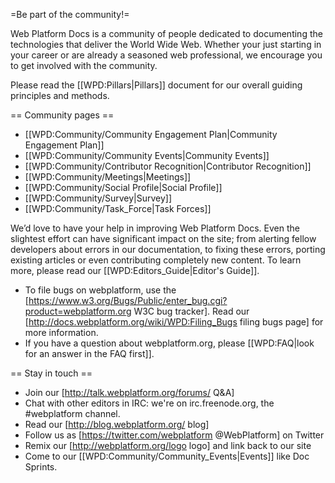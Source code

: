 =Be part of the community!=

Web Platform Docs is a community of people dedicated to documenting the technologies that deliver the World Wide Web. Whether your just starting in your career or are already a seasoned web professional, we encourage you to get involved with the community.

Please read the [[WPD:Pillars|Pillars]] document for our overall guiding principles and methods.

== Community pages == 

* [[WPD:Community/Community Engagement Plan|Community Engagement Plan]]
* [[WPD:Community/Community Events|Community Events]]
* [[WPD:Community/Contributor Recognition|Contributor Recognition]]
* [[WPD:Community/Meetings|Meetings]]
* [[WPD:Community/Social Profile|Social Profile]]
* [[WPD:Community/Survey|Survey]]
* [[WPD:Community/Task_Force|Task Forces]]

We’d love to have your help in improving Web Platform Docs. Even the slightest effort can have significant impact on the site; from alerting fellow developers about errors in our documentation, to fixing these errors, porting existing articles or even contributing completely new content. To learn more, please read our [[WPD:Editors_Guide|Editor's Guide]].

* To file bugs on webplatform, use the [https://www.w3.org/Bugs/Public/enter_bug.cgi?product=webplatform.org W3C bug tracker]. Read our [http://docs.webplatform.org/wiki/WPD:Filing_Bugs filing bugs page] for more information.
* If you have a question about webplatform.org, please [[WPD:FAQ|look for an answer in the FAQ first]].

== Stay in touch ==

* Join our [http://talk.webplatform.org/forums/ Q&A]
* Chat with other editors in IRC: we're on irc.freenode.org, the #webplatform channel.
* Read our [http://blog.webplatform.org/ blog]
* Follow us as [https://twitter.com/webplatform @WebPlatform] on Twitter
* Remix our [http://webplatform.org/logo logo] and link back to our site
* Come to our [[WPD:Community/Community_Events|Events]] like Doc Sprints.